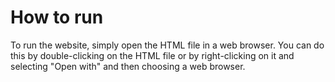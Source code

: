 # How to run
To run the website, simply open the HTML file in a web browser. You can do this by double-clicking on the HTML file or by right-clicking on it and selecting "Open with" and then choosing a web browser.